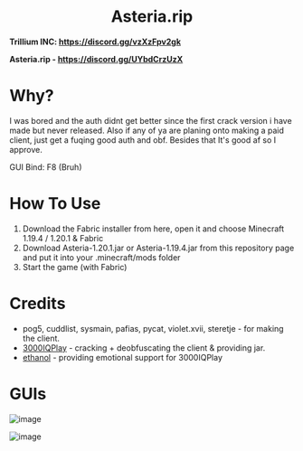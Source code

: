 <h1 align="center">Asteria.rip</h1>

**Trillium INC: https://discord.gg/vzXzFpv2gk**

**Asteria.rip - https://discord.gg/UYbdCrzUzX**

# Why?
I was bored and the auth didnt get better since the first crack version i have made but never released. Also if any of ya are planing onto making a paid client, just get a fuqing good auth and obf. Besides that It's good af so I approve.

GUI Bind: F8 (Bruh)

[3000IQPlayA]: https://github.com/3000IQPlay
[ethanolA]: https://github.com/eurquake

# How To Use
1. Download the Fabric installer from here, open it and choose Minecraft 1.19.4 / 1.20.1 & Fabric
2. Download Asteria-1.20.1.jar or Asteria-1.19.4.jar from this repository page and put it into your .minecraft/mods folder
3. Start the game (with Fabric)

# Credits
- pog5, cuddlist, sysmain, pafias, pycat, violet.xvii, steretje - for making the client.
- [3000IQPlay][3000IQPlayA] - cracking + deobfuscating the client & providing jar.
- [ethanol][ethanolA] - providing emotional support for 3000IQPlay

# GUIs

![image](https://media.discordapp.net/attachments/1139514935743885353/1156605615175647282/image.png?ex=6515946b&is=651442eb&hm=985fce275d31923aa0206dbd644b7300eba5c1efdbb36f84be3d4f78e2a6279b&=&width=1101&height=619)

![image](https://media.discordapp.net/attachments/1144332594482266252/1154876447266193469/image.png?width=857&height=558)
